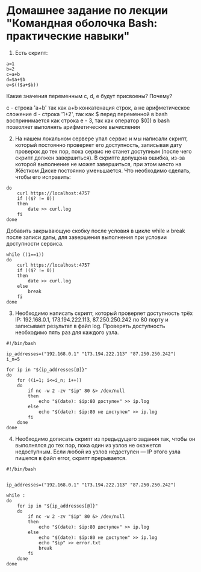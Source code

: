 # Домашнее задание по лекции "Командная оболочка Bash: практические навыки"

1. Есть скрипт:

```
a=1
b=2
c=a+b
d=$a+$b
e=$(($a+$b))
```

Какие значения переменным c, d, e будут присвоены? Почему?

c - строка 'a+b' так как a+b конкатенация строк, а не арифметическое сложение
d - строка '1+2',  так как  $ перед переменной в bash воспринимается как строка
e - 3, так как оператор $(()) в bash позволяет выполнять арифметические вычисления

2. На нашем локальном сервере упал сервис и мы написали скрипт, который постоянно проверяет его доступность, записывая дату проверок до тех пор, пока сервис не станет доступным (после чего скрипт должен завершиться). В скрипте допущена ошибка, из-за которой выполнение не может завершиться, при этом место на Жёстком Диске постоянно уменьшается. Что необходимо сделать, чтобы его исправить:

``` while ((1==1)
do
	curl https://localhost:4757
	if (($? != 0))
	then
		date >> curl.log
	fi
done 
```

Добавить закрывающую скобку после условия в цикле while и break после записи даты, для завершения выполнения при условии доступности сервиса.

```
while ((1==1))
do
    curl https://localhost:4757
    if (($? != 0))
    then
        date >> curl.log
    else 
        break
    fi
done
```

3. Необходимо написать скрипт, который проверяет доступность трёх IP: 192.168.0.1, 173.194.222.113, 87.250.250.242 по 80 порту и записывает результат в файл log. Проверять доступность необходимо пять раз для каждого узла.

```
#!/bin/bash

ip_addresses=("192.168.0.1" "173.194.222.113" "87.250.250.242")
i_n=5

for ip in "${ip_addresses[@]}"
do
    for ((i=1; i<=i_n; i++))
    do
        if nc -w 2 -zv "$ip" 80 &> /dev/null
        then
            echo "$(date): $ip:80 доступен" >> ip.log
        else
            echo "$(date): $ip:80 не доступен" >> ip.log
        fi
    done
done
```

4. Необходимо дописать скрипт из предыдущего задания так, чтобы он выполнялся до тех пор, пока один из узлов не окажется недоступным. Если любой из узлов недоступен — IP этого узла пишется в файл error, скрипт прерывается.

```
#!/bin/bash


ip_addresses=("192.168.0.1" "173.194.222.113" "87.250.250.242")

while :
do
    for ip in "${ip_addresses[@]}"
    do
        if nc -w 2 -zv "$ip" 80 &> /dev/null
        then
            echo "$(date): $ip:80 доступен" >> ip.log
        else
            echo "$(date): $ip:80 не доступен" >> ip.log
            echo "$ip" >> error.txt
            break
        fi
    done
done
```